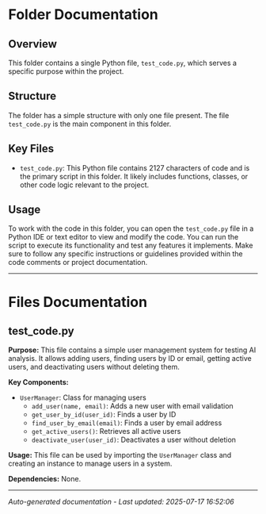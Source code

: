# Folder Documentation

## Overview
This folder contains a single Python file, `test_code.py`, which serves a specific purpose within the project.

## Structure
The folder has a simple structure with only one file present. The file `test_code.py` is the main component in this folder.

## Key Files
- `test_code.py`: This Python file contains 2127 characters of code and is the primary script in this folder. It likely includes functions, classes, or other code logic relevant to the project.

## Usage
To work with the code in this folder, you can open the `test_code.py` file in a Python IDE or text editor to view and modify the code. You can run the script to execute its functionality and test any features it implements. Make sure to follow any specific instructions or guidelines provided within the code comments or project documentation.

---

# Files Documentation

## test_code.py

**Purpose:** This file contains a simple user management system for testing AI analysis. It allows adding users, finding users by ID or email, getting active users, and deactivating users without deleting them.

**Key Components:**
- `UserManager`: Class for managing users
  - `add_user(name, email)`: Adds a new user with email validation
  - `get_user_by_id(user_id)`: Finds a user by ID
  - `find_user_by_email(email)`: Finds a user by email address
  - `get_active_users()`: Retrieves all active users
  - `deactivate_user(user_id)`: Deactivates a user without deletion

**Usage:** This file can be used by importing the `UserManager` class and creating an instance to manage users in a system.

**Dependencies:** None.

---
*Auto-generated documentation - Last updated: 2025-07-17 16:52:06*
